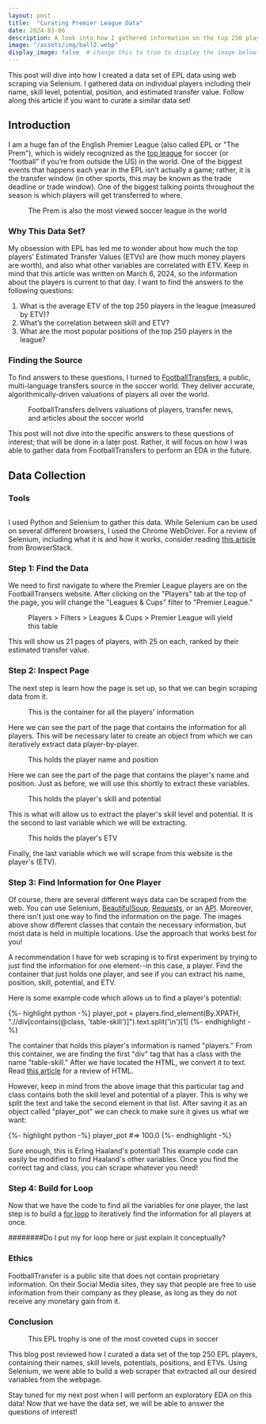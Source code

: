 ```yaml
---
layout: post
title:  "Curating Premier League Data"
date: 2024-03-06
description: A look into how I gathered information on the top 250 players in the English Premier League
image: "/assets/img/ball2.webp"
display_image: false  # change this to true to display the image below the banner 
---
```

<p class="intro"><span class="dropcap">T</span>his post will dive into how I created a data set of EPL data using web scraping via Selenium. I gathered data on individual players including their name, skill level, potential, position, and estimated transfer value. Follow along this article if you want to curate a similar data set!</p>


## Introduction

I am a huge fan of the English Premier League (also called EPL or "The Prem"), which is widely recognized as the [top league](https://www.globalfootballrankings.com/) for soccer (or “football” if you’re from outside the US) in the world. One of the biggest events that happens each year in the EPL isn’t actually a game; rather, it is the transfer window (in other sports, this may be known as the trade deadline or trade window). One of the biggest talking points throughout the season is which players will get transferred to where.

<figure>
	<img src="{{site.url}}/{{site.baseurl}}/assets/img/prem-poster.jpg" alt=""> 
	<figcaption>The Prem is also the most viewed soccer league in the world</figcaption>
</figure>


### Why This Data Set?

My obsession with EPL has led me to wonder about how much the top players’ Estimated Transfer Values (ETVs) are (how much money players are worth), and also what other variables are correlated with ETV. Keep in mind that this article was written on March 6, 2024, so the information about the players is current to that day. I want to find the answers to the following questions:

1. What is the average ETV of the top 250 players in the league (measured by ETV)?
2. What’s the correlation between skill and ETV?
3. What are the most popular positions of the top 250 players in the league?


### Finding the Source

To find answers to these questions, I turned to [FootballTransfers](https://www.footballtransfers.com/us), a public, multi-language transfers source in the soccer world. They deliver accurate, algorithmically-driven valuations of players all over the world.

<figure>
	<img src="{{site.url}}/{{site.baseurl}}/assets/img/football-transfers.png" alt=""> 
	<figcaption>FootballTransfers delivers valuations of players, transfer news, and articles about the soccer world</figcaption>
</figure>

This post will not dive into the specific answers to these questions of interest; that will be done in a later post. Rather, it will focus on how I was able to gather data from FootballTransfers to perform an EDA in the future.


## Data Collection

### Tools

<figure>
	<img src="{{site.url}}/{{site.baseurl}}/assets/img/selenium.webp" alt=""> 
</figure>

I used Python and Selenium to gather this data. While Selenium can be used on several different browsers, I used the Chrome WebDriver. For a review of Selenium, including what it is and how it works, consider reading [this article](https://www.browserstack.com/guide/selenium-webdriver-tutorial#:~:text=in%20Selenium%204%3F-,What%20is%20Selenium%20WebDriver%3F,language%20to%20create%20test%20scripts.) from BrowserStack.


### Step 1: Find the Data

We need to first navigate to where the Premier League players are on the FootballTransers website. After clicking on the "Players" tab at the top of the page, you will change the "Leagues & Cups" filter to "Premier League."

<figure>
	<img src="{{site.url}}/{{site.baseurl}}/assets/img/prem-players.png" alt=""> 
	<figcaption>Players > Filters > Leagues & Cups > Premier League will yield this table</figcaption>
</figure>

This will show us 21 pages of players, with 25 on each, ranked by their estimated transfer value.


### Step 2: Inspect Page

The next step is learn how the page is set up, so that we can begin scraping data from it.

<figure>
	<img src="{{site.url}}/{{site.baseurl}}/assets/img/player-table.png" alt=""> 
	<figcaption>This is the container for all the players' information</figcaption>
</figure>

Here we can see the part of the page that contains the information for all players. This will be necessary later to create an object from which we can iteratively extract data player-by-player.

<figure>
	<img src="{{site.url}}/{{site.baseurl}}/assets/img/player-info.png" alt=""> 
	<figcaption>This holds the player name and position</figcaption>
</figure>

Here we can see the part of the page that contains the player's name and position. Just as before, we will use this shortly to extract these variables.

<figure>
	<img src="{{site.url}}/{{site.baseurl}}/assets/img/skill-pot.png" alt=""> 
	<figcaption>This holds the player's skill and potential</figcaption>
</figure>

This is what will allow us to extract the player's skill level and potential. It is the second to last variable which we will be extracting.

<figure>
	<img src="{{site.url}}/{{site.baseurl}}/assets/img/player-etv.png" alt=""> 
	<figcaption>This holds the player's ETV</figcaption>
</figure>

Finally, the last variable which we will scrape from this website is the player's (ETV).


### Step 3: Find Information for One Player

Of course, there are several different ways data can be scraped from the web. You can use Selenium, [BeautifulSoup](https://beautiful-soup-4.readthedocs.io/en/latest/), [Requests](https://pypi.org/project/requests/), or an [API](https://aws.amazon.com/what-is/api/#:~:text=API%20stands%20for%20Application%20Programming,other%20using%20requests%20and%20responses.). Moreover, there isn't just one way to find the information on the page. The images above show different classes that contain the necessary information, but most data is held in multiple locations. Use the approach that works best for you!

A recommendation I have for web scraping is to first experiment by trying to just find the information for one element--in this case, a player. Find the container that just holds one player, and see if you can extract his name, position, skill, potential, and ETV.

Here is some example code which allows us to find a player's potential:

{%- highlight python -%}
player_pot = players.find_element(By.XPATH, ".//div[contains(@class, 'table-skill')]").text.split('\n')[1]
{%- endhighlight -%}

The container that holds this player's information is named "players." From this container, we are finding the first "div" tag that has a class with the name "table-skill." After we have located the HTML, we convert it to text. Read [this article](https://www.w3schools.com/html/) for a review of HTML.

However, keep in mind from the above image that this particular tag and class contains both the skill level and potential of a player. This is why we split the text and take the second element in that list. After saving it as an object called "player_pot" we can check to make sure it gives us what we want:

{%- highlight python -%}
player_pot
#=> 100.0
{%- endhighlight -%}

Sure enough, this is Erling Haaland's potential! This example code can easily be modified to find Haaland's other variables. Once you find the correct tag and class, you can scrape whatever you need!


### Step 4: Build for Loop

Now that we have the code to find all the variables for one player, the last step is to build a [for loop](https://www.w3schools.com/python/python_for_loops.asp) to iteratively find the information for all players at once.

########Do I put my for loop here or just explain it conceptually?


### Ethics

FootballTransfer is a public site that does not contain proprietary information. On their Social Media sites, they say that people are free to use information from their company as they please, as long as they do not receive any monetary gain from it.


### Conclusion

<figure>
	<img src="{{site.url}}/{{site.baseurl}}/assets/img/prem-trophy.jpg" alt=""> 
	<figcaption>This EPL trophy is one of the most coveted cups in soccer</figcaption>
</figure>

This blog post reviewed how I curated a data set of the top 250 EPL players, containing their names, skill levels, potentials, positions, and ETVs. Using Selenium, we were able to build a web scraper that extracted all our desired variables from the webpage.

Stay tuned for my next post when I will perform an exploratory EDA on this data! Now that we have the data set, we will be able to answer the questions of interest!